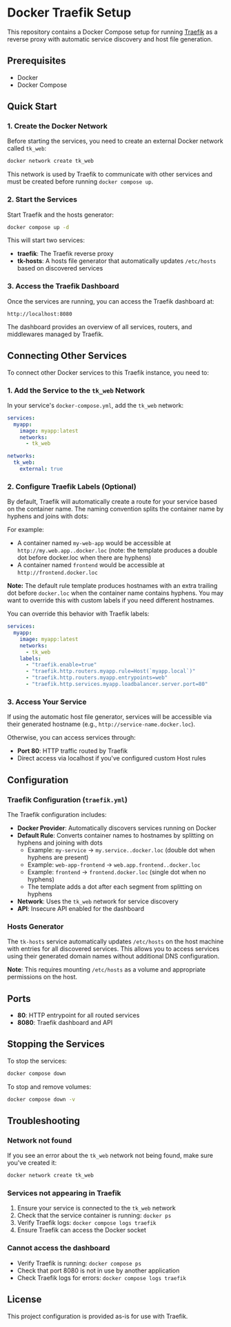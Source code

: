 # Docker Traefik Setup

This repository contains a Docker Compose setup for running [Traefik](https://traefik.io/) as a reverse proxy with automatic service discovery and host file generation.

## Prerequisites

- Docker
- Docker Compose

## Quick Start

### 1. Create the Docker Network

Before starting the services, you need to create an external Docker network called `tk_web`:

```bash
docker network create tk_web
```

This network is used by Traefik to communicate with other services and must be created before running `docker compose up`.

### 2. Start the Services

Start Traefik and the hosts generator:

```bash
docker compose up -d
```

This will start two services:
- **traefik**: The Traefik reverse proxy
- **tk-hosts**: A hosts file generator that automatically updates `/etc/hosts` based on discovered services

### 3. Access the Traefik Dashboard

Once the services are running, you can access the Traefik dashboard at:

```
http://localhost:8080
```

The dashboard provides an overview of all services, routers, and middlewares managed by Traefik.

## Connecting Other Services

To connect other Docker services to this Traefik instance, you need to:

### 1. Add the Service to the `tk_web` Network

In your service's `docker-compose.yml`, add the `tk_web` network:

```yaml
services:
  myapp:
    image: myapp:latest
    networks:
      - tk_web

networks:
  tk_web:
    external: true
```

### 2. Configure Traefik Labels (Optional)

By default, Traefik will automatically create a route for your service based on the container name. The naming convention splits the container name by hyphens and joins with dots:

For example:
- A container named `my-web-app` would be accessible at `http://my.web.app..docker.loc` (note: the template produces a double dot before docker.loc when there are hyphens)
- A container named `frontend` would be accessible at `http://frontend.docker.loc`

**Note:** The default rule template produces hostnames with an extra trailing dot before `docker.loc` when the container name contains hyphens. You may want to override this with custom labels if you need different hostnames.

You can override this behavior with Traefik labels:

```yaml
services:
  myapp:
    image: myapp:latest
    networks:
      - tk_web
    labels:
      - "traefik.enable=true"
      - "traefik.http.routers.myapp.rule=Host(`myapp.local`)"
      - "traefik.http.routers.myapp.entrypoints=web"
      - "traefik.http.services.myapp.loadbalancer.server.port=80"
```

### 3. Access Your Service

If using the automatic host file generator, services will be accessible via their generated hostname (e.g., `http://service-name.docker.loc`).

Otherwise, you can access services through:
- **Port 80**: HTTP traffic routed by Traefik
- Direct access via localhost if you've configured custom Host rules

## Configuration

### Traefik Configuration (`traefik.yml`)

The Traefik configuration includes:

- **Docker Provider**: Automatically discovers services running on Docker
- **Default Rule**: Converts container names to hostnames by splitting on hyphens and joining with dots
  - Example: `my-service` → `my.service..docker.loc` (double dot when hyphens are present)
  - Example: `web-app-frontend` → `web.app.frontend..docker.loc`
  - Example: `frontend` → `frontend.docker.loc` (single dot when no hyphens)
  - The template adds a dot after each segment from splitting on hyphens
- **Network**: Uses the `tk_web` network for service discovery
- **API**: Insecure API enabled for the dashboard

### Hosts Generator

The `tk-hosts` service automatically updates `/etc/hosts` on the host machine with entries for all discovered services. This allows you to access services using their generated domain names without additional DNS configuration.

**Note**: This requires mounting `/etc/hosts` as a volume and appropriate permissions on the host.

## Ports

- **80**: HTTP entrypoint for all routed services
- **8080**: Traefik dashboard and API

## Stopping the Services

To stop the services:

```bash
docker compose down
```

To stop and remove volumes:

```bash
docker compose down -v
```

## Troubleshooting

### Network not found

If you see an error about the `tk_web` network not being found, make sure you've created it:

```bash
docker network create tk_web
```

### Services not appearing in Traefik

1. Ensure your service is connected to the `tk_web` network
2. Check that the service container is running: `docker ps`
3. Verify Traefik logs: `docker compose logs traefik`
4. Ensure Traefik can access the Docker socket

### Cannot access the dashboard

- Verify Traefik is running: `docker compose ps`
- Check that port 8080 is not in use by another application
- Check Traefik logs for errors: `docker compose logs traefik`

## License

This project configuration is provided as-is for use with Traefik.

